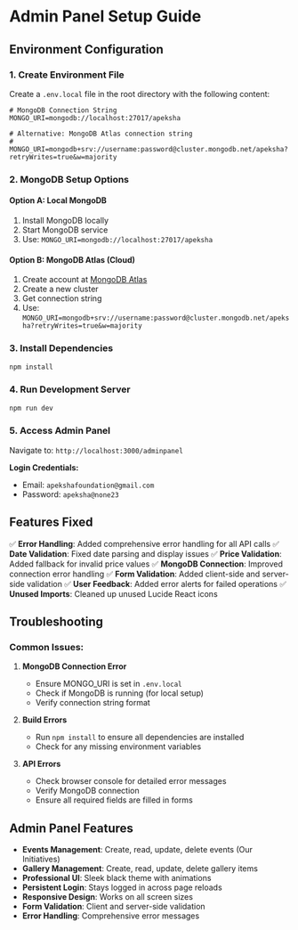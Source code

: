 # Admin Panel Setup Guide

## Environment Configuration

### 1. Create Environment File
Create a `.env.local` file in the root directory with the following content:

```env
# MongoDB Connection String
MONGO_URI=mongodb://localhost:27017/apeksha

# Alternative: MongoDB Atlas connection string
# MONGO_URI=mongodb+srv://username:password@cluster.mongodb.net/apeksha?retryWrites=true&w=majority
```

### 2. MongoDB Setup Options

#### Option A: Local MongoDB
1. Install MongoDB locally
2. Start MongoDB service
3. Use: `MONGO_URI=mongodb://localhost:27017/apeksha`

#### Option B: MongoDB Atlas (Cloud)
1. Create account at [MongoDB Atlas](https://www.mongodb.com/atlas)
2. Create a new cluster
3. Get connection string
4. Use: `MONGO_URI=mongodb+srv://username:password@cluster.mongodb.net/apeksha?retryWrites=true&w=majority`

### 3. Install Dependencies
```bash
npm install
```

### 4. Run Development Server
```bash
npm run dev
```

### 5. Access Admin Panel
Navigate to: `http://localhost:3000/adminpanel`

**Login Credentials:**
- Email: `apekshafoundation@gmail.com`
- Password: `apeksha@none23`

## Features Fixed

✅ **Error Handling**: Added comprehensive error handling for all API calls
✅ **Date Validation**: Fixed date parsing and display issues
✅ **Price Validation**: Added fallback for invalid price values
✅ **MongoDB Connection**: Improved connection error handling
✅ **Form Validation**: Added client-side and server-side validation
✅ **User Feedback**: Added error alerts for failed operations
✅ **Unused Imports**: Cleaned up unused Lucide React icons

## Troubleshooting

### Common Issues:

1. **MongoDB Connection Error**
   - Ensure MONGO_URI is set in `.env.local`
   - Check if MongoDB is running (for local setup)
   - Verify connection string format

2. **Build Errors**
   - Run `npm install` to ensure all dependencies are installed
   - Check for any missing environment variables

3. **API Errors**
   - Check browser console for detailed error messages
   - Verify MongoDB connection
   - Ensure all required fields are filled in forms

## Admin Panel Features

- **Events Management**: Create, read, update, delete events (Our Initiatives)
- **Gallery Management**: Create, read, update, delete gallery items
- **Professional UI**: Sleek black theme with animations
- **Persistent Login**: Stays logged in across page reloads
- **Responsive Design**: Works on all screen sizes
- **Form Validation**: Client and server-side validation
- **Error Handling**: Comprehensive error messages
